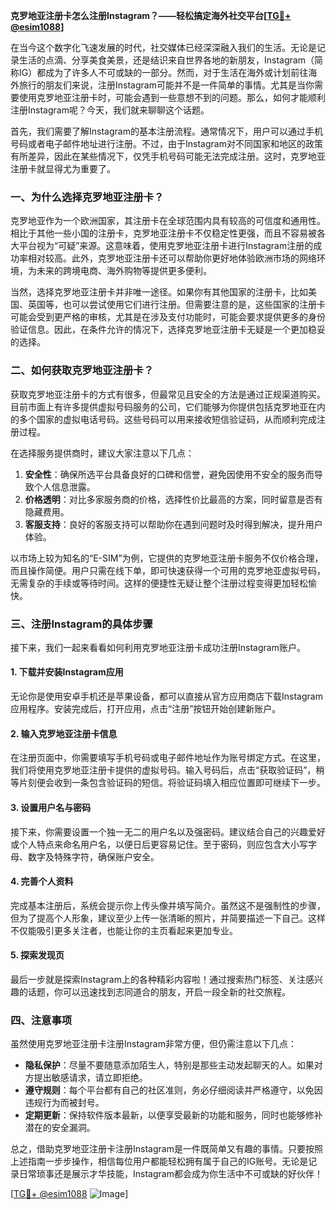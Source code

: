 **克罗地亚注册卡怎么注册Instagram？——轻松搞定海外社交平台[[TG💪+ @esim1088](https://t.me/s/esim1088)]**

在当今这个数字化飞速发展的时代，社交媒体已经深深融入我们的生活。无论是记录生活的点滴、分享美食美景，还是结识来自世界各地的新朋友，Instagram（简称IG）都成为了许多人不可或缺的一部分。然而，对于生活在海外或计划前往海外旅行的朋友们来说，注册Instagram可能并不是一件简单的事情。尤其是当你需要使用克罗地亚注册卡时，可能会遇到一些意想不到的问题。那么，如何才能顺利注册Instagram呢？今天，我们就来聊聊这个话题。

首先，我们需要了解Instagram的基本注册流程。通常情况下，用户可以通过手机号码或者电子邮件地址进行注册。不过，由于Instagram对不同国家和地区的政策有所差异，因此在某些情况下，仅凭手机号码可能无法完成注册。这时，克罗地亚注册卡就显得尤为重要了。

### 一、为什么选择克罗地亚注册卡？

克罗地亚作为一个欧洲国家，其注册卡在全球范围内具有较高的可信度和通用性。相比于其他一些小国的注册卡，克罗地亚注册卡不仅稳定性更强，而且不容易被各大平台视为“可疑”来源。这意味着，使用克罗地亚注册卡进行Instagram注册的成功率相对较高。此外，克罗地亚注册卡还可以帮助你更好地体验欧洲市场的网络环境，为未来的跨境电商、海外购物等提供更多便利。

当然，选择克罗地亚注册卡并非唯一途径。如果你有其他国家的注册卡，比如美国、英国等，也可以尝试使用它们进行注册。但需要注意的是，这些国家的注册卡可能会受到更严格的审核，尤其是在涉及支付功能时，可能会要求提供更多的身份验证信息。因此，在条件允许的情况下，选择克罗地亚注册卡无疑是一个更加稳妥的选择。

### 二、如何获取克罗地亚注册卡？

获取克罗地亚注册卡的方式有很多，但最常见且安全的方法是通过正规渠道购买。目前市面上有许多提供虚拟号码服务的公司，它们能够为你提供包括克罗地亚在内的多个国家的虚拟电话号码。这些号码可以用来接收短信验证码，从而顺利完成注册过程。

在选择服务提供商时，建议大家注意以下几点：

1. **安全性**：确保所选平台具备良好的口碑和信誉，避免因使用不安全的服务而导致个人信息泄露。
2. **价格透明**：对比多家服务商的价格，选择性价比最高的方案，同时留意是否有隐藏费用。
3. **客服支持**：良好的客服支持可以帮助你在遇到问题时及时得到解决，提升用户体验。

以市场上较为知名的“E-SIM”为例，它提供的克罗地亚注册卡服务不仅价格合理，而且操作简便。用户只需在线下单，即可快速获得一个可用的克罗地亚虚拟号码，无需复杂的手续或等待时间。这样的便捷性无疑让整个注册过程变得更加轻松愉快。

### 三、注册Instagram的具体步骤

接下来，我们一起来看看如何利用克罗地亚注册卡成功注册Instagram账户。

#### 1. 下载并安装Instagram应用
无论你是使用安卓手机还是苹果设备，都可以直接从官方应用商店下载Instagram应用程序。安装完成后，打开应用，点击“注册”按钮开始创建新账户。

#### 2. 输入克罗地亚注册卡信息
在注册页面中，你需要填写手机号码或电子邮件地址作为账号绑定方式。在这里，我们将使用克罗地亚注册卡提供的虚拟号码。输入号码后，点击“获取验证码”，稍等片刻便会收到一条包含验证码的短信。将验证码填入相应位置即可继续下一步。

#### 3. 设置用户名与密码
接下来，你需要设置一个独一无二的用户名以及强密码。建议结合自己的兴趣爱好或个人特点来命名用户名，以便日后更容易记住。至于密码，则应包含大小写字母、数字及特殊字符，确保账户安全。

#### 4. 完善个人资料
完成基本注册后，系统会提示你上传头像并填写简介。虽然这不是强制性的步骤，但为了提高个人形象，建议至少上传一张清晰的照片，并简要描述一下自己。这样不仅能吸引更多关注者，也能让你的主页看起来更加专业。

#### 5. 探索发现页
最后一步就是探索Instagram上的各种精彩内容啦！通过搜索热门标签、关注感兴趣的话题，你可以迅速找到志同道合的朋友，开启一段全新的社交旅程。

### 四、注意事项

虽然使用克罗地亚注册卡注册Instagram非常方便，但仍需注意以下几点：

- **隐私保护**：尽量不要随意添加陌生人，特别是那些主动发起聊天的人。如果对方提出敏感请求，请立即拒绝。
- **遵守规则**：每个平台都有自己的社区准则，务必仔细阅读并严格遵守，以免因违规行为而被封号。
- **定期更新**：保持软件版本最新，以便享受最新的功能和服务，同时也能够修补潜在的安全漏洞。

总之，借助克罗地亚注册卡注册Instagram是一件既简单又有趣的事情。只要按照上述指南一步步操作，相信每位用户都能轻松拥有属于自己的IG账号。无论是记录日常琐事还是展示才华技能，Instagram都会成为你生活中不可或缺的好伙伴！

[[TG💪+ @esim1088](https://t.me/s/esim1088) ![Image](https://i.postimg.cc/4NQfJmqS/Snipaste-2025-05-13-00-14-12.png)]
